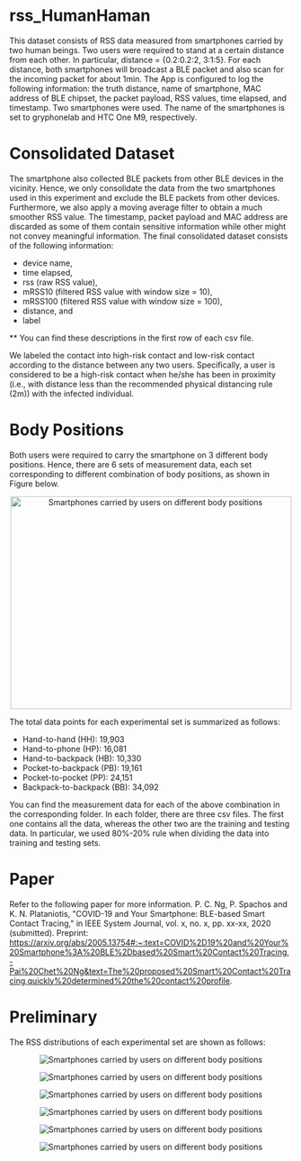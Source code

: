 # rss_HumanHaman
This dataset consists of RSS data measured from smartphones carried by two human beings. Two users were required to stand at a certain distance from each other. In particular, distance = {0.2:0.2:2, 3:1:5}. For each distance, both smartphones will broadcast a BLE packet and also scan for the incoming packet for about 1min. The App is configured to log the following information: the truth distance, name of smartphone, MAC address of BLE chipset, the packet payload, RSS values, time elapsed, and timestamp. Two smartphones were used. The name of the smartphones is set to gryphonelab and HTC One M9, respectively. 

# Consolidated Dataset
The smartphone also collected BLE packets from other BLE devices in the vicinity. Hence, we only consolidate the data from the two smartphones used in this experiment and exclude the BLE packets from other devices. Furthermore, we also apply a moving average filter to obtain a much smoother RSS value. The timestamp, packet payload and MAC address are discarded as some of them contain sensitive information while other might not convey meaningful information. The final consolidated dataset consists of the following information:
<ul>
  <li>device name,</li>
  <li>time elapsed,</li>
  <li>rss (raw RSS value),</li>
  <li>mRSS10 (filtered RSS value with window size = 10),</li>
  <li>mRSS100 (filtered RSS value with window size = 100),</li>
  <li>distance, and</li>
  <li>label </li>
</ul>
** You can find these descriptions in the first row of each csv file.

We labeled the contact into high-risk contact and low-risk contact according to the distance between any two users. Specifically, a user is considered to be a high-risk contact when he/she has been in proximity (i.e., with distance less than the recommended physical distancing rule (2m)) with the infected individual.


# Body Positions
Both users were required to carry the smartphone on 3 different body positions.
Hence, there are 6 sets of measurement data, each set corresponding to different combination of body positions, as shown in Figure below.

<p align="center">
  <img alt="Smartphones carried by users on different body positions" 
       width="500" height="378"
       src="/_Figure/bodyPosition.png" />
</p>

The total data points for each experimental set is summarized as follows:
<ul>
  <li>Hand-to-hand (HH): 19,903</li>
  <li>Hand-to-phone (HP): 16,081</li>
  <li>Hand-to-backpack (HB): 10,330</li>
  <li>Pocket-to-backpack (PB): 19,161</li>
  <li>Pocket-to-pocket (PP): 24,151</li>
  <li>Backpack-to-backpack (BB): 34,092</li>
</ul>
You can find the measurement data for each of the above combination in the corresponding folder. 
In each folder, there are three csv files. The first one contains all the data, whereas the other two are the training and testing data.
In particular, we used 80%-20% rule when dividing the data into training and testing sets.

# Paper
Refer to the following paper for more information.
P. C. Ng, P. Spachos and K. N. Plataniotis, "COVID-19 and Your Smartphone: BLE-based Smart Contact Tracing," in IEEE System Journal, vol. x, no. x, pp. xx-xx, 2020 (submitted).
Preprint: https://arxiv.org/abs/2005.13754#:~:text=COVID%2D19%20and%20Your%20Smartphone%3A%20BLE%2Dbased%20Smart%20Contact%20Tracing,-Pai%20Chet%20Ng&text=The%20proposed%20Smart%20Contact%20Tracing,quickly%20determined%20the%20contact%20profile.


# Preliminary
The RSS distributions of each experimental set are shown as follows:
<p align="center">
  <img alt="Smartphones carried by users on different body positions" 
       src="/_Figure/hh.png" />
</p>

<p align="center">
  <img alt="Smartphones carried by users on different body positions" 
       src="/_Figure/hp.png" />
</p>

<p align="center">
  <img alt="Smartphones carried by users on different body positions" 
       src="/_Figure/hb.png" />
</p>

<p align="center">
  <img alt="Smartphones carried by users on different body positions" 
       src="/_Figure/pb.png" />
</p>

<p align="center">
  <img alt="Smartphones carried by users on different body positions" 
       src="/_Figure/pp.png" />
</p>

<p align="center">
  <img alt="Smartphones carried by users on different body positions" 
       src="/_Figure/bb.png" />
</p>


